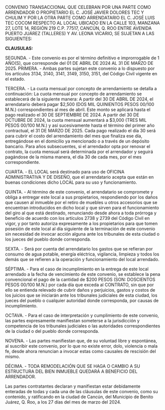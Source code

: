   
CONVENIO TRANSACCIONAL QUE CELEBRAN POR UNA PARTE COMO ARRENDADOR O PROPIETARIO EL C. JOSÉ JAVIER DOLORES TEC Y CHULIM Y POR LA OTRA PARTE COMO ARRENDATARIO EL C. JOSÉ LUIS TEC COCOM RESPECTO AL LOCAL UBICADO EN LA CALLE 103, MANZANA 27, LOTE 14, REGIÓN 219 C.P. 77517, CANCÚN, Q. ROO ENTRE AVENIDA PUERTO JUÁREZ (TALLERES) Y AV. LEONA VICARIO, SE SUJETAN A LAS SIGUIENTES:

**CLAUSULAS:**


SEGUNDA. \- Este convenio es por el término definitivo e improrrogable de 1 AÑO(S), que corresponde del 01 DE ABRIL DE 2024 AL 31 DE MARZO DE 2025\.
PRIMERA. \- Ambas partes sujetan este convenio a lo dispuesto por los artículos 3134, 3140, 3141, 3149, 3150, 3151, del Código Civil vigente en el estado.

TERCERA. \- La cuota mensual por concepto de arrendamiento se detalla a continuación: La cuota mensual por concepto de arrendamiento se establecerá de la siguiente manera: A partir del 30 DE ABRIL DE 2024, el arrendatario deberá pagar $2,500 (DOS MIL QUINIENTOS PESOS 00/100 M.N.) correspondientes al mes de abril. Este monto se aplicará hasta el pago realizado el 30 DE SEPTIEMBRE DE 2024\. A partir del 30 DE OCTUBRE DE 2024, la cuota mensual aumentará a $3,000 (TRES MIL PESOS 00/100 M.N.) y así sucesivamente hasta el término del primer año contractual, el 31 DE MARZO DE 2025\. Cada pago realizado el día 30 será para cubrir el costo del arrendamiento del mes que finaliza ese día, entregándose en el domicilio ya mencionado o a través de un depósito bancario. Para años subsecuentes, si el arrendador opta por renovar el contrato, la cuota mensual será determinada por el arrendador y seguirá pagándose de la misma manera, el día 30 de cada mes, por el mes correspondiente.

CUARTA. \- EL LOCAL será destinado para uso de OFICINA ADMINISTRATIVA Y DE DISEÑO, que el arrendatario acepta que están en buenas condiciones dicho LOCAL para su uso y funcionamiento.

QUINTA. \- Al término de este convenio, el arrendatario se compromete y obliga a entregar este local a sus propietarios, respondiendo por los daños que causen al inmueble por el retiro de muebles u otros accesorios que se encuentran introducidos en dicho local y que sirven para el funcionamiento del giro al que está destinado, renunciando desde ahora a toda prórroga y beneficio de acuerdo con los artículos 2738 y 2739 del Código Civil en vigor, y por tanto autoriza expresamente a los propietarios para que tomen posesión de este local al día siguiente de la terminación de este convenio sin necesidad de invocar acción alguna ante los tribunales de esta ciudad o los jueces del pueblo donde corresponda.

SEXTA. \- Será por cuenta del arrendatario los gastos que se refieran por consumo de agua potable, energía eléctrica, vigilancia, limpieza y todos los demás que se refieren a la operación y funcionamiento del local arrendado.

SÉPTIMA. \- Para el caso de incumplimiento en la entrega de este local arrendado a la fecha de vencimiento de este convenio, se establece la pena convencional el pago de la cantidad de $200 PESOS (SON: DOSCIENTOS PESOS 00/100 M.N.) por cada día que exceda al CONTRATO, sin que por ello se entienda relevado de cubrir daños y perjuicios, gastos y costos de los juicios que se iniciarán ante los tribunales judiciales de esta ciudad, los jueces del pueblo o cualquier autoridad donde corresponda, por causas de incumplimiento.

OCTAVA. \- Para el caso de interpretación y cumplimiento de este convenio, las partes expresamente manifiestan someterse a la jurisdicción y competencia de los tribunales judiciales o las autoridades correspondientes de la ciudad o del pueblo donde corresponda.

NOVENA. \- Las partes manifiestan que, de su voluntad libre y espontánea, al suscribir este convenio, por lo que no existe error, dolo, violencia o mala fe, desde ahora renuncian a invocar estas como causales de rescisión del mismo.

DÉCIMA. \- TODA REMODELACIÓN QUE SE HAGA O CAMBIO A SU ESTRUCTURA DEL BIEN INMUEBLE QUEDARÁ A BENEFICIO DEL ARRENDADOR.

Las partes contratantes declaran y manifiestan estar debidamente enteradas de todas y cada una de las cláusulas de este convenio, como su contenido, y ratificando en la ciudad de Cancún, del Municipio de Benito Juárez, Q. Roo, a los 27 días del mes de marzo del 2024\.